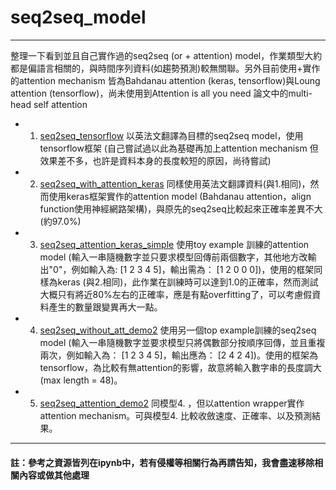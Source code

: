 # seq2seq_model
---

整理一下看到並且自己實作過的seq2seq (or + attention) model，作業類型大約都是偏語言相關的，與時間序列資料(如趨勢預測)較無關聯。另外目前使用+實作的attention mechanism 皆為Bahdanau attention (keras, tensorflow)與Loung attention (tensorflow)，尚未使用到Attention is all you need 論文中的multi-head self attention

- 1. [seq2seq_tensorflow](https://github.com/tan800630/seq2seq_model/blob/master/seq2seq_tensorflow.ipynb)
以英法文翻譯為目標的seq2seq model，使用tensorflow框架 (自己嘗試過以此為基礎再加上attention mechanism 但效果差不多，也許是資料本身的長度較短的原因，尚待嘗試)

- 2. [seq2seq_with_attention_keras](https://github.com/tan800630/seq2seq_model/blob/master/seq2seq_with_attention_keras.ipynb)
同樣使用英法文翻譯資料(與1.相同)，然而使用keras框架實作的attention model (Bahdanau attention，align function使用神經網路架構)，與原先的seq2seq比較起來正確率差異不大(約97.0%)

- 3. [seq2seq_attention_keras_simple](https://github.com/tan800630/seq2seq_model/blob/master/seq2seq_attention_keras_simple.ipynb)
使用toy example 訓練的attention model (輸入一串隨機數字並只要求模型回傳前兩個數字，其他地方改輸出"0"，例如輸入為: [1 2 3 4 5]，輸出需為： [1 2 0 0 0])，使用的框架同樣為keras (與2.相同)，此作業在訓練時可以達到1.0的正確率，然而測試大概只有將近80%左右的正確率，應是有點overfitting了，可以考慮假資料產生的數量跟變異再大一點。

- 4. [seq2seq_without_att_demo2](https://github.com/tan800630/seq2seq_model/blob/master/seq2seq_without_att_demo2.ipynb)
使用另一個top example訓練的seq2seq model (輸入一串隨機數字並要求模型只將偶數部分按順序回傳，並且重複兩次，例如輸入為： [1 2 3 4 5]，輸出應為： [2 4 2 4])。使用的框架為tensorflow，為比較有無attention的影響，故意將輸入數字串的長度調大(max length = 48)。

- 5. [seq2seq_attention_demo2](https://github.com/tan800630/seq2seq_model/blob/master/seq2seq_attention_demo2.ipynb)
同模型4. ，但以attention wrapper實作attention mechanism。可與模型4. 比較收斂速度、正確率、以及預測結果。

---
#### 註：參考之資源皆列在ipynb中，若有侵權等相關行為再請告知，我會盡速移除相關內容或做其他處理
